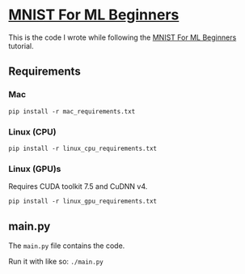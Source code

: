 # [MNIST For ML Beginners]

This is the code I wrote while following the [MNIST For ML Beginners] tutorial.

## Requirements

### Mac

`pip install -r mac_requirements.txt`

### Linux (CPU)

`pip install -r linux_cpu_requirements.txt`

### Linux (GPU)s

Requires CUDA toolkit 7.5 and CuDNN v4.

`pip install -r linux_gpu_requirements.txt`

## main.py

The `main.py` file contains the code.

Run it with like so: `./main.py`

[MNIST For ML Beginners]: https://www.tensorflow.org/versions/r0.8/tutorials/mnist/beginners/index.html
